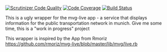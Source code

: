 [![Scrutinizer Code Quality](https://scrutinizer-ci.com/g/schmiddim/mvg-live-php/badges/quality-score.png?b=master)](https://scrutinizer-ci.com/g/schmiddim/mvg-live-php/?branch=master)
[![Code Coverage](https://scrutinizer-ci.com/g/schmiddim/mvg-live-php/badges/coverage.png?b=master)](https://scrutinizer-ci.com/g/schmiddim/mvg-live-php/?branch=master)
[![Build Status](https://scrutinizer-ci.com/g/schmiddim/mvg-live-php/badges/build.png?b=master)](https://scrutinizer-ci.com/g/schmiddim/mvg-live-php/build-status/master)


This is a ugly wrapper for the mvg-live app - a service that displays information for the public transportation network in munich.
Give me some time, this is a "work in progress" project

This wrapper is inspired by the App from Rmoriz
https://github.com/rmoriz/mvg-live/blob/master/lib/mvg/live.rb